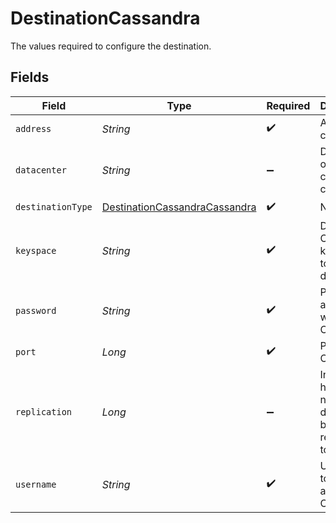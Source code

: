 # DestinationCassandra

The values required to configure the destination.


## Fields

| Field                                                                                 | Type                                                                                  | Required                                                                              | Description                                                                           | Example                                                                               |
| ------------------------------------------------------------------------------------- | ------------------------------------------------------------------------------------- | ------------------------------------------------------------------------------------- | ------------------------------------------------------------------------------------- | ------------------------------------------------------------------------------------- |
| `address`                                                                             | *String*                                                                              | :heavy_check_mark:                                                                    | Address to connect to.                                                                | localhost,127.0.0.1                                                                   |
| `datacenter`                                                                          | *String*                                                                              | :heavy_minus_sign:                                                                    | Datacenter of the cassandra cluster.                                                  |                                                                                       |
| `destinationType`                                                                     | [DestinationCassandraCassandra](../../models/shared/DestinationCassandraCassandra.md) | :heavy_check_mark:                                                                    | N/A                                                                                   |                                                                                       |
| `keyspace`                                                                            | *String*                                                                              | :heavy_check_mark:                                                                    | Default Cassandra keyspace to create data in.                                         |                                                                                       |
| `password`                                                                            | *String*                                                                              | :heavy_check_mark:                                                                    | Password associated with Cassandra.                                                   |                                                                                       |
| `port`                                                                                | *Long*                                                                                | :heavy_check_mark:                                                                    | Port of Cassandra.                                                                    |                                                                                       |
| `replication`                                                                         | *Long*                                                                                | :heavy_minus_sign:                                                                    | Indicates to how many nodes the data should be replicated to.                         |                                                                                       |
| `username`                                                                            | *String*                                                                              | :heavy_check_mark:                                                                    | Username to use to access Cassandra.                                                  |                                                                                       |